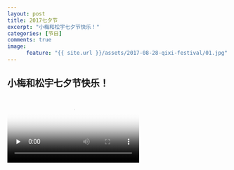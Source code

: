 ```yaml
---
layout: post
title: 2017七夕节
excerpt: "小梅和松宇七夕节快乐！"
categories: [节日]
comments: true
image:
      feature: "{{ site.url }}/assets/2017-08-28-qixi-festival/01.jpg"
---
```


## 小梅和松宇七夕节快乐！

<video id="video" controls="" preload="none" poster="{{ site.url }}/assets/2017-08-28-qixi-festival/01.jpg">
      <source id="mp4" src="{{ site.url }}/assets/2017-08-28-qixi-festival/the-memory-of-meiyu.mp4" type="video/mp4">
      <p>Your user agent does not support the HTML5 Video element.</p>
</video>
